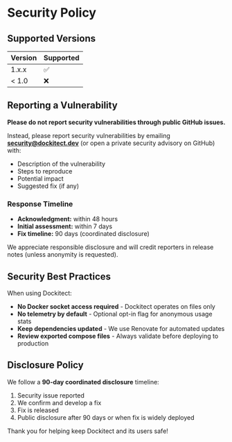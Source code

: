 # Security Policy

## Supported Versions

| Version | Supported          |
| ------- | ------------------ |
| 1.x.x   | :white_check_mark: |
| < 1.0   | :x:                |

## Reporting a Vulnerability

**Please do not report security vulnerabilities through public GitHub issues.**

Instead, please report security vulnerabilities by emailing **security@dockitect.dev** (or open a private security advisory on GitHub) with:

- Description of the vulnerability
- Steps to reproduce
- Potential impact
- Suggested fix (if any)

### Response Timeline

- **Acknowledgment:** within 48 hours
- **Initial assessment:** within 7 days
- **Fix timeline:** 90 days (coordinated disclosure)

We appreciate responsible disclosure and will credit reporters in release notes (unless anonymity is requested).

## Security Best Practices

When using Dockitect:

- **No Docker socket access required** - Dockitect operates on files only
- **No telemetry by default** - Optional opt-in flag for anonymous usage stats
- **Keep dependencies updated** - We use Renovate for automated updates
- **Review exported compose files** - Always validate before deploying to production

## Disclosure Policy

We follow a **90-day coordinated disclosure** timeline:

1. Security issue reported
2. We confirm and develop a fix
3. Fix is released
4. Public disclosure after 90 days or when fix is widely deployed

Thank you for helping keep Dockitect and its users safe!
